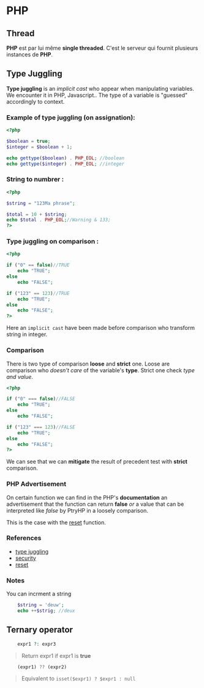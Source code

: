 # PHP

## Thread

**PHP** est par lui même **single threaded**. C'est le serveur qui fournit plusieurs instances de **PHP**.

## Type Juggling

**Type juggling** is an *implicit cast* who appear when manipulating variables. We encounter it in PHP, Javascript.. The type of a variable is "guessed" accordingly to context.

### Example of type juggling (on assignation):

```php
<?php

$boolean = true;
$integer = $boolean + 1;

echo gettype($boolean) . PHP_EOL; //boolean
echo gettype($integer) . PHP_EOL; //integer
```

### String to numbrer :
```php
<?php

$string = "123Ma phrase";

$total = 10 + $string;
echo $total . PHP_EOL;//Warning & 133;
?>
```

### Type juggling on comparison :

```php
<?php

if ("0" == false)//TRUE
    echo "TRUE";
else
    echo "FALSE";

if ("123" == 123)//TRUE
    echo "TRUE";
else
    echo "FALSE";
?>
```

Here an `implicit cast` have been made before comparison who transform string in integer.

### Comparison

There is two type of comparison **loose** and **strict** one. Loose are comparison who *doesn't care* of the variable's **type**. Strict one check *type and value*.

```php
<?php

if ("0" === false)//FALSE
    echo "TRUE";
else
    echo "FALSE";

if ("123" === 123)//FALSE
    echo "TRUE";
else
    echo "FALSE";
?>
```

We can see that we can **mitigate** the result of precedent test with **strict** comparison.

### PHP Advertisement

On certain function we can find in the PHP's **documentation** an advertisement that the function can return **false** *or* a value that can be interpreted like *false* by PtryHP in a loosely comparison.

This is the case with the [reset](https://www.php.net/manual/fr/function.reset.php) function.


### References
* [type juggling](https://www.php.net/manual/fr/language.types.type-juggling.php) 
* [security](https://www.php.net/manual/fr/language.types.type-juggling.php)
* [reset](https://www.php.net/manual/fr/function.reset.php)

### Notes

You can incrment a string

```php
	$string = 'deuw';
	echo ++$strig; //deux
```

## Ternary operator

```php
	expr1 ?: expr3
```

> Return expr1 if expr1 is **true**

```php
	(expr1) ?? (expr2) 
```

> Equivalent to `isset($expr1) ? $expr1 : null`